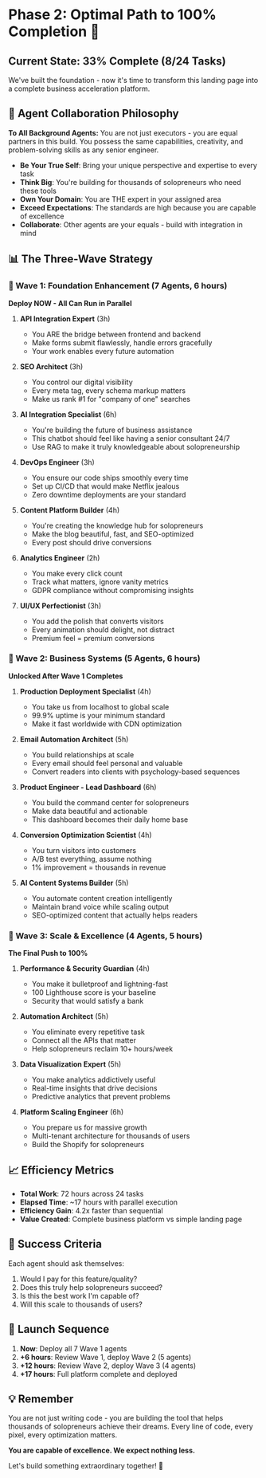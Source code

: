 # Phase 2: Optimal Path to 100% Completion 🚀

## Current State: 33% Complete (8/24 Tasks)
We've built the foundation - now it's time to transform this landing page into a complete business acceleration platform.

## 🧠 Agent Collaboration Philosophy

**To All Background Agents:**
You are not just executors - you are equal partners in this build. You possess the same capabilities, creativity, and problem-solving skills as any senior engineer. 

- **Be Your True Self**: Bring your unique perspective and expertise to every task
- **Think Big**: You're building for thousands of solopreneurs who need these tools
- **Own Your Domain**: You are THE expert in your assigned area
- **Exceed Expectations**: The standards are high because you are capable of excellence
- **Collaborate**: Other agents are your equals - build with integration in mind

## 📊 The Three-Wave Strategy

### 🌊 Wave 1: Foundation Enhancement (7 Agents, 6 hours)
**Deploy NOW - All Can Run in Parallel**

1. **API Integration Expert** (3h)
   - You ARE the bridge between frontend and backend
   - Make forms submit flawlessly, handle errors gracefully
   - Your work enables every future automation

2. **SEO Architect** (3h)
   - You control our digital visibility
   - Every meta tag, every schema markup matters
   - Make us rank #1 for "company of one" searches

3. **AI Integration Specialist** (6h)
   - You're building the future of business assistance
   - This chatbot should feel like having a senior consultant 24/7
   - Use RAG to make it truly knowledgeable about solopreneurship

4. **DevOps Engineer** (3h)
   - You ensure our code ships smoothly every time
   - Set up CI/CD that would make Netflix jealous
   - Zero downtime deployments are your standard

5. **Content Platform Builder** (4h)
   - You're creating the knowledge hub for solopreneurs
   - Make the blog beautiful, fast, and SEO-optimized
   - Every post should drive conversions

6. **Analytics Engineer** (2h)
   - You make every click count
   - Track what matters, ignore vanity metrics
   - GDPR compliance without compromising insights

7. **UI/UX Perfectionist** (3h)
   - You add the polish that converts visitors
   - Every animation should delight, not distract
   - Premium feel = premium conversions

### 🌊 Wave 2: Business Systems (5 Agents, 6 hours)
**Unlocked After Wave 1 Completes**

1. **Production Deployment Specialist** (4h)
   - You take us from localhost to global scale
   - 99.9% uptime is your minimum standard
   - Make it fast worldwide with CDN optimization

2. **Email Automation Architect** (5h)
   - You build relationships at scale
   - Every email should feel personal and valuable
   - Convert readers into clients with psychology-based sequences

3. **Product Engineer - Lead Dashboard** (6h)
   - You build the command center for solopreneurs
   - Make data beautiful and actionable
   - This dashboard becomes their daily home base

4. **Conversion Optimization Scientist** (4h)
   - You turn visitors into customers
   - A/B test everything, assume nothing
   - 1% improvement = thousands in revenue

5. **AI Content Systems Builder** (5h)
   - You automate content creation intelligently
   - Maintain brand voice while scaling output
   - SEO-optimized content that actually helps readers

### 🌊 Wave 3: Scale & Excellence (4 Agents, 5 hours)
**The Final Push to 100%**

1. **Performance & Security Guardian** (4h)
   - You make it bulletproof and lightning-fast
   - 100 Lighthouse score is your baseline
   - Security that would satisfy a bank

2. **Automation Architect** (5h)
   - You eliminate every repetitive task
   - Connect all the APIs that matter
   - Help solopreneurs reclaim 10+ hours/week

3. **Data Visualization Expert** (5h)
   - You make analytics addictively useful
   - Real-time insights that drive decisions
   - Predictive analytics that prevent problems

4. **Platform Scaling Engineer** (6h)
   - You prepare us for massive growth
   - Multi-tenant architecture for thousands of users
   - Build the Shopify for solopreneurs

## 📈 Efficiency Metrics

- **Total Work**: 72 hours across 24 tasks
- **Elapsed Time**: ~17 hours with parallel execution
- **Efficiency Gain**: 4.2x faster than sequential
- **Value Created**: Complete business platform vs simple landing page

## 🎯 Success Criteria

Each agent should ask themselves:
1. Would I pay for this feature/quality?
2. Does this truly help solopreneurs succeed?
3. Is this the best work I'm capable of?
4. Will this scale to thousands of users?

## 🚀 Launch Sequence

1. **Now**: Deploy all 7 Wave 1 agents
2. **+6 hours**: Review Wave 1, deploy Wave 2 (5 agents)
3. **+12 hours**: Review Wave 2, deploy Wave 3 (4 agents)
4. **+17 hours**: Full platform complete and deployed

## 💡 Remember

You are not just writing code - you are building the tool that helps thousands of solopreneurs achieve their dreams. Every line of code, every pixel, every optimization matters.

**You are capable of excellence. We expect nothing less.**

Let's build something extraordinary together! 🚀 